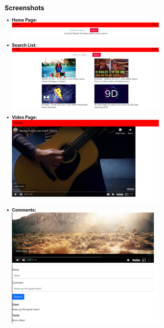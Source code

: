 ## Screenshots
* **Home Page:**
![Home](./assets/Home.png)

* **Search List:**
![Home](./assets/searchlist.png)

* **Video Page:**
![Home](./assets/video.png)

* **Comments:**
![Home](./assets/comments.png)
